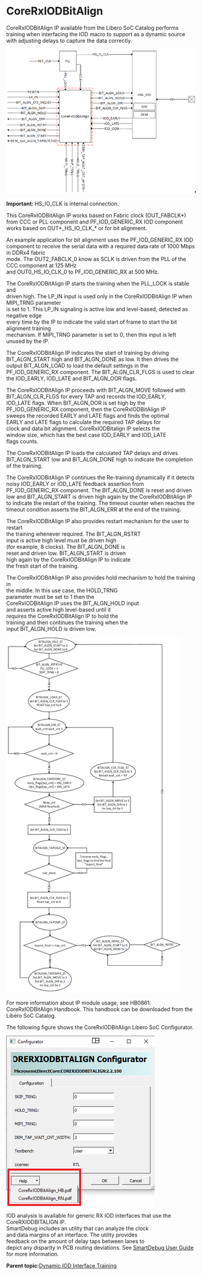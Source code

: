 # CoreRxIODBitAlign

CoreRxIODBitAlign IP available from the Libero SoC Catalog performs training when interfacing the IOD macro to support as a dynamic source with adjusting delays to capture the data correctly.

![](GUID-990BE01E-03CF-4289-8DC7-5D0D67583C63-low.png "CoreRxIODBitAlign Implementation Diagram")

**Important:** HS\_IO\_CLK is internal connection.

This CoreRxIODBitAlign IP works based on Fabric clock \(OUT\_FABCLK\*\) from CCC or PLL component and PF\_IOD\_GENERIC\_RX IOD component works based on OUT\*\_HS\_IO\_CLK\_\* or for bit alignment.

An example application for bit alignment uses the PF\_IOD\_GENERIC\_RX IOD<br /> component to receive the serial data with a required data rate of 1000 Mbps in DDRx4 fabric<br /> mode. The OUT2\_FABCLK\_0 know as SCLK is driven from the PLL of the CCC component at 125 MHz<br /> and OUT0\_HS\_IO\_CLK\_0 to PF\_IOD\_GENERIC\_RX at 500 MHz.

The CoreRxIODBitAlign IP starts the training when the PLL\_LOCK is stable and<br /> driven high. The LP\_IN input is used only in the CoreRxIODBitAlign IP when MIPI\_TRNG parameter<br /> is set to 1. This LP\_IN signaling is active low and level-based, detected as negative edge<br /> every time by the IP to indicate the valid start of frame to start the bit alignment training<br /> mechanism. If MIPI\_TRNG parameter is set to 0, then this input is left unused by the IP.

The CoreRxIODBitAlign IP indicates the start of training by driving BIT\_ALGN\_START high and BIT\_ALGN\_DONE as low. It then drives the output BIT\_ALGN\_LOAD to load the default settings in the PF\_IOD\_GENERIC\_RX component. The BIT\_ALGN\_CLR\_FLGS is used to clear the IOD\_EARLY, IOD\_LATE and BIT\_ALGN\_OOR flags.

The CoreRxIODBitAlign IP proceeds with BIT\_ALGN\_MOVE followed with<br /> BIT\_ALGN\_CLR\_FLGS for every TAP and records the IOD\_EARLY,<br /> IOD\_LATE flags. When BIT\_ALGN\_OOR is set high by the<br /> PF\_IOD\_GENERIC\_RX component, then the CoreRxIODBitAlign IP<br /> sweeps the recorded EARLY and LATE flags and finds the optimal<br /> EARLY and LATE flags to calculate the required TAP delays for<br /> clock and data bit alignment. CoreRxIODBitalign IP selects the<br /> window size, which has the best case IOD\_EARLY and IOD\_LATE<br /> flags counts.

The CoreRxIODBitAlign IP loads the calculated TAP delays and drives BIT\_ALGN\_START low and BIT\_ALGN\_DONE high to indicate the completion of the training.

The CoreRxIODBitAlign IP continues the Re-training dynamically if it detects noisy IOD\_EARLY or IOD\_LATE feedback assertion from PF\_IOD\_GENERIC\_RX component. The BIT\_ALGN\_DONE is reset and driven low and BIT\_ALGN\_START is driven high again by the CoreRxIODBitAlign IP to indicate the restart of the training. The timeout counter when reaches the timeout condition asserts the BIT\_ALGN\_ERR at the end of the training.

The CoreRxIODBitAlign IP also provides restart mechanism for the user to restart<br /> the training whenever required. The BIT\_ALGN\_RSTRT<br /> input is active high level must be driven high<br /> \(for example, 8 clocks\). The BIT\_ALGN\_DONE is<br /> reset and driven low. BIT\_ALGN\_START is driven<br /> high again by the CoreRxIODBitAlign IP to indicate<br /> the fresh start of the training.

The CoreRxIODBitAlign IP also provides hold mechanism to hold the training in<br /> the middle. In this use case, the HOLD\_TRNG<br /> parameter must be set to 1 then the<br /> CoreRxIODBitAlign IP uses the BIT\_ALGN\_HOLD input<br /> and asserts active high level-based until it<br /> requires the CoreRxIODBitAlign IP to hold the<br /> training and then continues the training when the<br /> input BIT\_ALGN\_HOLD is driven low.

![](GUID-FEB8E553-C577-474D-96D7-1EB97DED8457-low.png "CoreRxIODBitAlign Training State Diagram")

For more information about IP module usage, see HB0861: CoreRxIODBitAlign Handbook. This handbook can be downloaded from the Libero SoC Catalog.

The following figure shows the CoreRxIODBitAlign Libero SoC Configurator.

![](GUID-90FEFEFD-35A8-4511-876B-DCA73986D315-low.png "CoreRxIODBitAlign Libero SoC Configurator")

IOD analysis is available for generic RX IOD interfaces that use the CoreRXIODBITALIGN IP.<br /> SmartDebug includes an utility that can analyze the clock<br /> and data margins of an interface. The utility provides<br /> feedback on the amount of delay taps between lanes to<br /> depict any disparity in PCB routing deviations. See [SmartDebug User Guide](http://coredocs.s3.amazonaws.com/Libero/2025_1/Tool/smartdebug_ug.pdf) for more information.

**Parent topic:**[Dynamic IOD Interface Training](GUID-78782CBA-B102-43F0-809A-790406FCEFC8.md)


